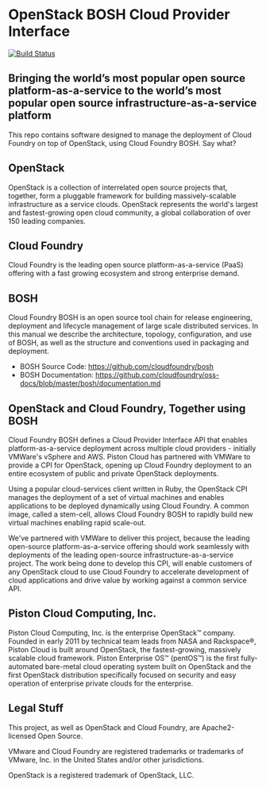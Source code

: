 # OpenStack BOSH Cloud Provider Interface

[![Build Status](https://secure.travis-ci.org/piston/openstack-bosh-cpi.png)](http://travis-ci.org/piston/openstack-bosh-cpi)

## Bringing the world’s most popular open source platform-as-a-service to the world’s most popular open source infrastructure-as-a-service platform

This repo contains software designed to manage the deployment of Cloud Foundry on top of OpenStack, using Cloud Foundry BOSH. Say what?

## OpenStack

OpenStack is a collection of interrelated open source projects that, together, form a pluggable framework for building massively-scalable infrastructure as a service clouds. OpenStack represents the world's largest and fastest-growing open cloud community, a global collaboration of over 150 leading companies.

## Cloud Foundry

Cloud Foundry is the leading open source platform-as-a-service (PaaS) offering with a fast growing ecosystem and strong enterprise demand.

## BOSH

Cloud Foundry BOSH is an open source tool chain for release engineering, deployment and lifecycle management of large scale distributed services. In this manual we describe the architecture, topology, configuration, and use of BOSH, as well as the structure and conventions used in packaging and deployment.

 * BOSH Source Code: https://github.com/cloudfoundry/bosh
 * BOSH Documentation: https://github.com/cloudfoundry/oss-docs/blob/master/bosh/documentation.md

## OpenStack and Cloud Foundry, Together using BOSH

Cloud Foundry BOSH defines a Cloud Provider Interface API that enables platform-as-a-service deployment across multiple cloud providers - initially VMWare's vSphere and AWS. Piston Cloud has partnered with VMWare to provide a CPI for OpenStack, opening up Cloud Foundry deployment to an entire ecosystem of public and private OpenStack deployments.

Using a popular cloud-services client written in Ruby, the OpenStack CPI manages the deployment of a set of virtual machines and enables applications to be deployed dynamically using Cloud Foundry. A common image, called a stem-cell, allows Cloud Foundry BOSH to rapidly build new virtual machines enabling rapid scale-out.

We've partnered with VMWare to deliver this project, because the leading open-source platform-as-a-service offering should work seamlessly with deployments of the leading open-source infrastructure-as-a-service project. The work being done to develop this CPI, will enable customers of any OpenStack cloud to use Cloud Foundry to accelerate development of cloud applications and drive value by working against a common service API.

## Piston Cloud Computing, Inc.

Piston Cloud Computing, Inc. is the enterprise OpenStack™ company. Founded in early 2011 by technical team leads from NASA and Rackspace®, Piston Cloud is built around OpenStack, the fastest-growing, massively scalable cloud framework. Piston Enterprise OS™ (pentOS™) is the first fully- automated bare-metal cloud operating system built on OpenStack and the first OpenStack distribution specifically focused on security and easy operation of enterprise private clouds for the enterprise.  

## Legal Stuff

This project, as well as OpenStack and Cloud Foundry, are Apache2-licensed Open Source.

VMware and Cloud Foundry are registered trademarks or trademarks of VMware, Inc. in the United States and/or other jurisdictions.

OpenStack is a registered trademark of OpenStack, LLC.
